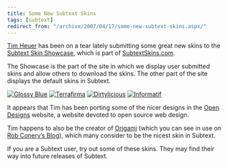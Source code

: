 ```yaml
---
title: Some New Subtext Skins
tags: [subtext]
redirect_from: "/archive/2007/04/17/some-new-subtext-skins.aspx/"
---
```


[Tim Heuer](http://timheuer.com/blog/ "Tim Heuer’s Blog") has been on a
tear lately submitting some great new skins to the [Subtext Skin
Showcase](http://subtextskins.com/Home/SkinShowcase/tabid/156/Default.aspx "Subtext Skin Showcase"),
which is part of
[SubtextSkins.com](http://subtextskins.com/ "Subtext Skins Site").

The Showcase is the part of the site in which we display user submitted
skins and allow others to download the skins. The other part of the site
displays the default skins in Subtext.

[![Glossy
Blue](https://haacked.com/assets/images/haacked_com/WindowsLiveWriter/SomeNewSubtextSkins_1030/glossyblue.jpg)](https://haacked.com/assets/images/haacked_com/WindowsLiveWriter/SomeNewSubtextSkins_1030/glossyblue1.jpg "Glossy Blue")
[![Terrafirma](https://haacked.com/assets/images/haacked_com/WindowsLiveWriter/SomeNewSubtextSkins_1030/terrafirma.jpg)](https://haacked.com/assets/images/haacked_com/WindowsLiveWriter/SomeNewSubtextSkins_1030/terrafirma1.jpg "Terra Firma")
[![Dirtylicious](https://haacked.com/assets/images/haacked_com/WindowsLiveWriter/SomeNewSubtextSkins_1030/dirtylicious.jpg)](https://haacked.com/assets/images/haacked_com/WindowsLiveWriter/SomeNewSubtextSkins_1030/dirtylicious1.jpg "Dirtylicious")
[![Informatif](https://haacked.com/assets/images/haacked_com/WindowsLiveWriter/SomeNewSubtextSkins_1030/informatif.jpg)](https://haacked.com/assets/images/haacked_com/WindowsLiveWriter/SomeNewSubtextSkins_1030/informatif1.jpg "Informatif")

It appears that Tim has been porting some of the nicer designs in the
[Open Designs](http://opendesigns.org/ "Open Source Website Designers")
website, a website devoted to open source web design.

Tim happens to also be the creator of
[Origami](http://www.subtextskins.com/tabid/155/grm2id/1/Default.aspx "Origami")
(which you can see in use on [Rob Conery’s
Blog](http://blog.wekeroad.com/ "Rob Conery’s Blog")), which many
consider to be the nicest skin in Subtext.

If you are a Subtext user, try out some of these skins. They may find
their way into future releases of Subtext.


